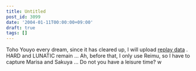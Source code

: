 ```yaml
---
title: Untitled
post_id: 3099
date: '2004-01-11T00:00:00+09:00'
draft: true
tags: []
---
```


Toho Youyo every dream, since it has cleared up, I will upload [replay data](https://danmaq.com/th_replay) . HARD and LUNATIC remain ... Ah, before that, I only use Reimu, so I have to capture Marisa and Sakuya ... Do not you have a leisure time? w
